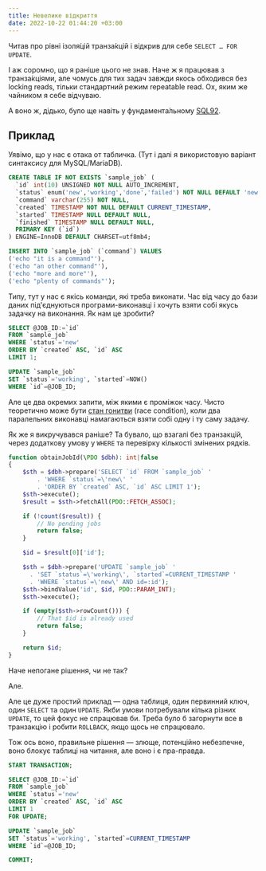 ```yaml
---
title: Невелике відкриття
date: 2022-10-22 01:44:20 +03:00
---
```


Читав про рівні ізоля́цій транза́кцій і відкрив для себе `SELECT … FOR UPDATE`.

І аж соромно, що я раніше цього не знав. Наче ж я працював з транза́кціями, але чомусь для тих задач завжди якось обходився без locking reads, тільки стандартний режим repeatable read. Ох, яким же чайником я себе відчуваю.

А воно ж, дідько, було ще навіть у фундамента́льному [SQL92][1].

## Приклад

Уявімо, що у нас є отака от табличка. (Тут і далі я використовую варіант синтаксису для MySQL/MariaDB).

```sql
CREATE TABLE IF NOT EXISTS `sample_job` (
  `id` int(10) UNSIGNED NOT NULL AUTO_INCREMENT,
  `status` enum('new','working','done','failed') NOT NULL DEFAULT 'new',
  `command` varchar(255) NOT NULL,
  `created` TIMESTAMP NOT NULL DEFAULT CURRENT_TIMESTAMP,
  `started` TIMESTAMP NULL DEFAULT NULL,
  `finished` TIMESTAMP NULL DEFAULT NULL,
  PRIMARY KEY (`id`)
) ENGINE=InnoDB DEFAULT CHARSET=utf8mb4;

INSERT INTO `sample_job` (`command`) VALUES
('echo "it is a command"'),
('echo "an other command"'),
('echo "more and more"'),
('echo "plenty of commands"');
```

Типу, тут у нас є якісь команди, які треба виконати. Час від часу до бази даних під'єднуються програми-виконавці і хочуть взяти собі якусь задачку на виконання. Як нам це зробити?

```sql
SELECT @JOB_ID:=`id`
FROM `sample_job`
WHERE `status`='new'
ORDER BY `created` ASC, `id` ASC
LIMIT 1;

UPDATE `sample_job`
SET `status`='working', `started`=NOW()
WHERE `id`=@JOB_ID;
```

Але це два окремих запити, між якими є проміжок часу. Чисто теоретично може бути [стан гонитви][1] (race condition), коли два паралельних виконавці намагаються взяти собі одну і ту саму задачу.

Як же я викручувався раніше? Та бувало, що взагалі без транзакцій, через додаткову умову у `WHERE` та перевірку кількості змінених рядків.

```php
function obtainJobId(\PDO $dbh): int|false
{
    $sth = $dbh->prepare('SELECT `id` FROM `sample_job` '
        . 'WHERE `status`=\'new\' '
        . 'ORDER BY `created` ASC, `id` ASC LIMIT 1');
    $sth->execute();
    $result = $sth->fetchAll(PDO::FETCH_ASSOC);

    if (!count($result)) {
        // No pending jobs
        return false;
    }

    $id = $result[0]['id'];

    $sth = $dbh->prepare('UPDATE `sample_job` '
      . 'SET `status`=\'working\', `started`=CURRENT_TIMESTAMP '
      . 'WHERE `status`=\'new\' AND id=:id');
    $sth->bindValue('id', $id, PDO::PARAM_INT);
    $sth->execute();

    if (empty($sth->rowCount())) {
        // That $id is already used
        return false; 
    }

    return $id;
}
```

Наче непогане рішення, чи не так?

Але.

Але це дуже простий приклад — одна таблиця, один первинний ключ, один `SELECT` та один `UPDATE`. Якби умови потребували кілька різних `UPDATE`, то цей фокус не спрацював би. Треба було б загорнути все в транзакцію і робити `ROLLBACK`, якщо щось не спрацювало.

Тож ось воно, правильне рішення — злюще, потенційно небезпечне, воно блокує таблиці на читання, але воно і є пра-правда.

```sql
START TRANSACTION;

SELECT @JOB_ID:=`id`
FROM `sample_job`
WHERE `status`='new'
ORDER BY `created` ASC, `id` ASC
LIMIT 1
FOR UPDATE;

UPDATE `sample_job`
SET `status`='working', `started`=CURRENT_TIMESTAMP
WHERE `id`=@JOB_ID;

COMMIT;
```

[1]: https://www.contrib.andrew.cmu.edu/~shadow/sql/sql1992.txt
[2]: https://uk.wikipedia.org/wiki/%D0%A1%D1%82%D0%B0%D0%BD_%D0%B3%D0%BE%D0%BD%D0%B8%D1%82%D0%B2%D0%B8
